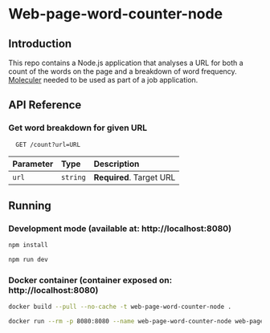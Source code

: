 # Web-page-word-counter-node

## Introduction
This repo contains a Node.js application that analyses a URL for both a count of the words on the page and a breakdown of word frequency. [Moleculer](https://www.npmjs.com/package/moleculer) needed to be used as part of a job application.

## API Reference

### Get word breakdown for given URL
```http
  GET /count?url=URL
```

| Parameter | Type     | Description                |
| :-------- | :------- | :------------------------- |
| `url` | `string` | **Required**. Target URL |

## Running
### Development mode (available at: http://localhost:8080)
```bash
npm install
```
```bash
npm run dev
```

### Docker container (container exposed on: http://localhost:8080)
```bash
docker build --pull --no-cache -t web-page-word-counter-node .
```
```bash
docker run --rm -p 8080:8080 --name web-page-word-counter-node web-page-word-counter-node
```
